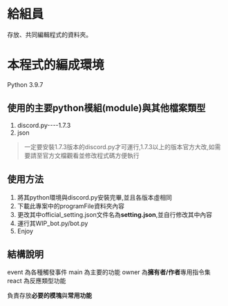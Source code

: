 # 給組員
存放、共同編輯程式的資料夾。

# 本程式的編成環境
Python 3.9.7

## 使用的主要python模組(module)與其他檔案類型
1. discord.py----1.7.3
2. json
> 一定要安裝1.7.3版本的discord.py才可運行,1.7.3以上的版本官方大改,如需要請至官方文檔觀看並修改程式碼方便執行

## 使用方法
1. 將其python環境與discord.py安裝完畢,並且各版本虛相同
2. 下載此專案中的programFile資料夾內容
3. 更改其中official_setting.json文件名為**setting.json**,並自行修改其中內容
4. 運行其WIP_bot.py/bot.py
5. Enjoy

## 結構說明


event 為各種觸發事件
main 為主要的功能
owner 為**擁有者/作者**專用指令集
react 為反應類型功能

負責存放**必要的模塊**與**常用功能**
